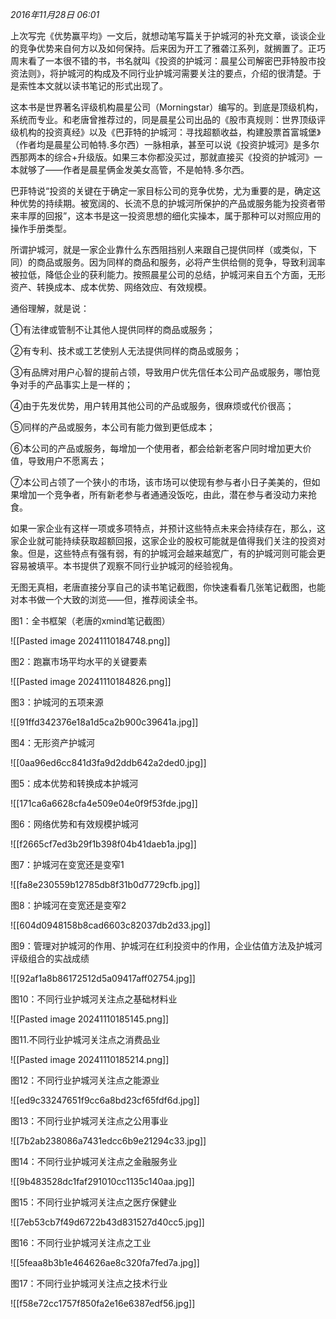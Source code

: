 _2016年11月28日 06:01_

上次写完《优势赢平均》一文后，就想动笔写篇关于护城河的补充文章，谈谈企业的竞争优势来自何方以及如何保持。后来因为开工了雅砻江系列，就搁置了。正巧周末看了一本很不错的书，书名就叫《投资的护城河：晨星公司解密巴菲特股市投资法则》，将护城河的构成及不同行业护城河需要关注的要点，介绍的很清楚。于是索性本文就以读书笔记的形式出现了。

这本书是世界著名评级机构晨星公司（Morningstar）编写的。到底是顶级机构，系统而专业。和老唐曾推荐过的，同是晨星公司出品的《股市真规则：世界顶级评级机构的投资真经》以及《巴菲特的护城河：寻找超额收益，构建股票首富城堡》（作者均是晨星公司帕特.多尔西）一脉相承，甚至可以说《投资护城河》是多尔西那两本的综合+升级版。如果三本你都没买过，那就直接买《投资的护城河》一本就够了——作者是晨星俩金发美女高管，不是帕特.多尔西。

巴菲特说“投资的关键在于确定一家目标公司的竞争优势，尤为重要的是，确定这种优势的持续期。被宽阔的、长流不息的护城河所保护的产品或服务能为投资者带来丰厚的回报”，这本书是这一投资思想的细化实操本，属于那种可以对照应用的操作手册类型。

所谓护城河，就是一家企业靠什么东西阻挡别人来跟自己提供同样（或类似，下同）的商品或服务。因为同样的商品和服务，必将产生供给侧的竞争，导致利润率被拉低，降低企业的获利能力。按照晨星公司的总结，护城河来自五个方面，无形资产、转换成本、成本优势、网络效应、有效规模。

通俗理解，就是说：

①有法律或管制不让其他人提供同样的商品或服务；

②有专利、技术或工艺使别人无法提供同样的商品或服务；

③有品牌对用户心智的提前占领，导致用户优先信任本公司产品或服务，哪怕竞争对手的产品事实上是一样的；

④由于先发优势，用户转用其他公司的产品或服务，很麻烦或代价很高；

⑤同样的产品或服务，本公司有能力做到更低成本；

⑥本公司的产品或服务，每增加一个使用者，都会给新老客户同时增加更大价值，导致用户不愿离去；

⑦本公司占领了一个狭小的市场，该市场可以使现有参与者小日子美美的，但如果增加一个竞争者，所有新老参与者通通没饭吃，由此，潜在参与者没动力来抢食。

如果一家企业有这样一项或多项特点，并预计这些特点未来会持续存在，那么，这家企业就可能持续获取超额回报，这家企业的股权可能就是值得我们关注的投资对象。但是，这些特点有强有弱，有的护城河会越来越宽广，有的护城河则可能会更容易被填平。本书提供了观察不同行业护城河的经验视角。

无图无真相，老唐直接分享自己的读书笔记截图，你快速看看几张笔记截图，也能对本书做一个大致的浏览——但，推荐阅读全书。

图1：全书框架（老唐的xmind笔记截图）

![[Pasted image 20241110184748.png]]

图2：跑赢市场平均水平的关键要素

![[Pasted image 20241110184826.png]]

图3：护城河的五项来源

![[91ffd342376e18a1d5ca2b900c39641a.jpg]]

图4：无形资产护城河

![[0aa96ed6cc841d3fa9d2ddb642a2ded0.jpg]]

图5：成本优势和转换成本护城河

![[171ca6a6628cfa4e509e04e0f9f53fde.jpg]]

图6：网络优势和有效规模护城河

![[f2665cf7ed3b29f1b398f04b41daeb1a.jpg]]

图7：护城河在变宽还是变窄1

![[fa8e230559b12785db8f31b0d7729cfb.jpg]]

图8：护城河在变宽还是变窄2

![[604d0948158b8cad6603c82037db2d33.jpg]]

图9：管理对护城河的作用、护城河在红利投资中的作用，企业估值方法及护城河评级组合的实战成绩

![[92af1a8b86172512d5a09417aff02754.jpg]]

图10：不同行业护城河关注点之基础材料业

![[Pasted image 20241110185145.png]]

图11.不同行业护城河关注点之消费品业

![[Pasted image 20241110185214.png]]

图12：不同行业护城河关注点之能源业

![[ed9c33247651f9cc6a8bd23cf65fdf6d.jpg]]

图13：不同行业护城河关注点之公用事业

![[7b2ab238086a7431edcc6b9e21294c33.jpg]]

图14：不同行业护城河关注点之金融服务业

![[9b483528dc1faf291010cc1135c140aa.jpg]]

图15：不同行业护城河关注点之医疗保健业

![[7eb53cb7f49d6722b43d831527d40cc5.jpg]]

图16：不同行业护城河关注点之工业

![[5feaa8b3b1e464626ae8c320fa7fed7a.jpg]]

图17：不同行业护城河关注点之技术行业

![[f58e72cc1757f850fa2e16e6387edf56.jpg]]

